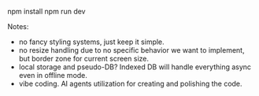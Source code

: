 npm install
npm run dev

Notes:

- no fancy styling systems, just keep it simple.
- no resize handling due to no specific behavior we want to implement, but border zone for current screen size.
- local storage and pseudo-DB? Indexed DB will handle everything async even in offline mode.
- vibe coding. AI agents utilization for creating and polishing the code.
